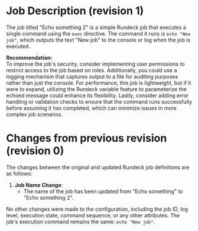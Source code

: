 
# Job Description (revision 1)
The job titled "Echo something 2" is a simple Rundeck job that executes a single command using the `exec` directive. The command it runs is `echo "New job"`, which outputs the text "New job" to the console or log when the job is executed.

**Recommendation:**  
To improve the job's security, consider implementing user permissions to restrict access to the job based on roles. Additionally, you could use a logging mechanism that captures output to a file for auditing purposes rather than just the console. For performance, this job is lightweight, but if it were to expand, utilizing the Rundeck variable feature to parameterize the echoed message could enhance its flexibility. Lastly, consider adding error handling or validation checks to ensure that the command runs successfully before assuming it has completed, which can minimize issues in more complex job scenarios.

# Changes from previous revision (revision 0)
The changes between the original and updated Rundeck job definitions are as follows:

1. **Job Name Change**: 
   - The name of the job has been updated from "Echo something" to "Echo something 2".

No other changes were made to the configuration, including the job ID, log level, execution state, command sequence, or any other attributes. The job's execution command remains the same: `echo "New job"`.
